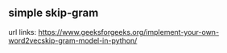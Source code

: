 ## simple skip-gram

url links: https://www.geeksforgeeks.org/implement-your-own-word2vecskip-gram-model-in-python/